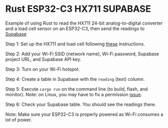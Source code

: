 # Rust ESP32-C3 HX711 SUPABASE

Example of using Rust to read the HX711 24-bit analog-to-digital converter and a load cell sensor on an ESP32-C3, then send the readings to [Supabase](https://supabase.com/)

Step 1: Set up the HX711 and load cell following [these](https://github.com/weiying-chen/rust-esp32c3-hx711) instructions. 

Step 2: Add your Wi-Fi SSID (network name), Wi-Fi password, Supabase project URL, and Supabase API key. 

Step 3: Turn on your Wi-Fi hotspot.

Step 4: Create a table in Supabase with the `reading` (text) column.

Step 5: Execute `cargo run` on the command line (to build, flash, and monitor). Note: on Linux, you may have to fix a permission [issue](https://github.com/esp-rs/espflash/blob/main/espflash/README.md#permissions-on-linux).

Step 6: Check your Supabase table. You should see the readings there.

Note: Make sure your ESP32-C3 is properly powered as Wi-Fi consumes a lot of power.

